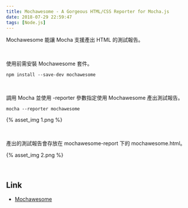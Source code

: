 ```yaml
---
title: Mochawesome - A Gorgeous HTML/CSS Reporter for Mocha.js
date: 2018-07-29 22:59:47
tags: [Node.js]
---
```


Mochawesome 能讓 Mocha 支援產出 HTML 的測試報告。  

<!-- More -->

<br/>


使用前需安裝 Mochawesome 套件。  

    npm install --save-dev mochawesome

<br/>


調用 Mocha 並使用 -reporter 參數指定使用 Mochawesome 產出測試報告。  

    mocha --reporter mochawesome

{% asset_img 1.png %}
 
<br/>


產出的測試報告會存放在 mochawesome-report 下的 mochawesome.html。  

{% asset_img 2.png %}
 
<br/>


Link
----
* [Mochawesome](http://adamgruber.github.io/mochawesome/)
